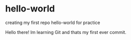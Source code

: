 # hello-world
creating my first repo hello-world for practice

Hello there!
Im learning Git and thats my first ever commit.
